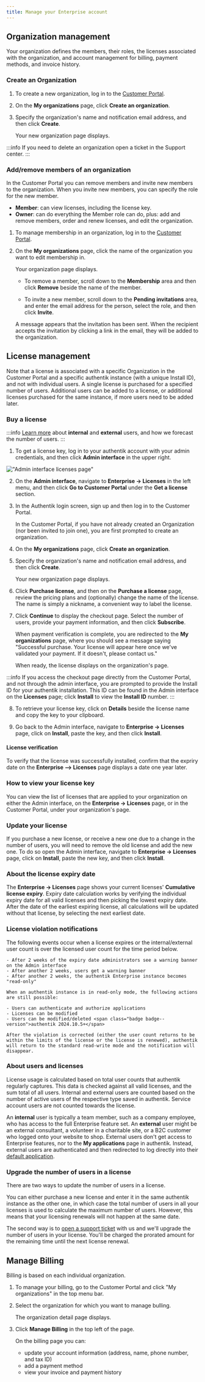 ```yaml
---
title: Manage your Enterprise account
---
```


## Organization management

Your organization defines the members, their roles, the licenses associated with the organization, and account management for billing, payment methods, and invoice history.

### Create an Organization

1. To create a new organization, log in to the [Customer Portal](./get-started.md#access-enterprise).

2. On the **My organizations** page, click **Create an organization**.

3. Specify the organization's name and notification email address, and then click **Create**.

    Your new organization page displays.

:::info
If you need to delete an organization open a ticket in the Support center.
:::

### Add/remove members of an organization

In the Customer Portal you can remove members and invite new members to the organization. When you invite new members, you can specify the role for the new member.

- **Member**: can view licenses, including the license key.
- **Owner**: can do everything the Member role can do, plus: add and remove members, order and renew licenses, and edit the organization.

1. To manage membership in an organization, log in to the [Customer Portal](./get-started.md#access-enterprise).

2. On the **My organizations** page, click the name of the organization you want to edit membership in.

    Your organization page displays.

    - To remove a member, scroll down to the **Membership** area and then click **Remove** beside the name of the member.

    - To invite a new member, scroll down to the **Pending invitations** area, and enter the email address for the person, select the role, and then click **Invite**.

    A message appears that the invitation has been sent. When the recipient accepts the invitation by clicking a link in the email, they will be added to the organization.

## License management

Note that a license is associated with a specific Organization in the Customer Portal and a specific authentik instance (with a unique Install ID), and not with individual users. A single license is purchased for a specified number of users. Additional users can be added to a license, or additional licenses purchased for the same instance, if more users need to be added later.

### Buy a license

:::info
[Learn more](#about-users-and-licenses) about **internal** and **external** users, and how we forecast the number of users.
:::

1. To get a license key, log in to your authentik account with your admin credentials, and then click **Admin interface** in the upper right.

!["Admin interface licenses page"](./licenses-page-admin.png)

2. On the **Admin interface**, navigate to **Enterprise → Licenses** in the left menu, and then click **Go to Customer Portal** under the **Get a license** section.

3. In the Authentik login screen, sign up and then log in to the Customer Portal.

    In the Customer Portal, if you have not already created an Organization (nor been invited to join one), you are first prompted to create an organization.

4. On the **My organizations** page, click **Create an organization**.

5. Specify the organization's name and notification email address, and then click **Create**.

    Your new organization page displays.

6. Click **Purchase license**, and then on the **Purchase a license** page, review the pricing plans and (optionally) change the name of the license. The name is simply a nickname, a convenient way to label the license.

7. Click **Continue** to display the checkout page. Select the number of users, provide your payment information, and then click **Subscribe**.

    When payment verification is complete, you are redirected to the **My organizations** page, where you should see a message saying "Successful purchase. Your license will appear here once we've validated your payment. If it doesn't, please contact us."

    When ready, the license displays on the organization's page.

:::info
If you access the checkout page directly from the Customer Portal, and not through the admin interface, you are prompted to provide the Install ID for your authentik installation. This ID can be found in the Admin interface on the **Licenses** page; click **Install** to view the **Install ID** number.
:::

8. To retrieve your license key, click on **Details** beside the license name and copy the key to your clipboard.

9. Go back to the Admin interface, navigate to **Enterprise -> Licenses** page, click on **Install**, paste the key, and then click **Install**.

#### License verification

To verify that the license was successfully installed, confirm that the expriry date on the **Enterprise --> Licenses** page displays a date one year later.

### How to view your license key

You can view the list of licenses that are applied to your organization on either the Admin interface, on the **Enterprise -> Licenses** page, or in the Customer Portal, under your organization's page.

### Update your license

If you purchase a new license, or receive a new one due to a change in the number of users, you will need to remove the old license and add the new one. To do so open the Admin interface, navigate to **Enterprise -> Licenses** page, click on **Install**, paste the new key, and then click **Install**.


### About the license expiry date

The **Enterprise -> Licenses** page shows your current licenses' **Cumulative license expiry**. Expiry date calculation works by verifying the individual expiry date for all valid licenses and then picking the lowest expiry date. After the date of the earliest expiring license, all calculations will be updated without that license, by selecting the next earliest date.

### License violation notifications

The following events occur when a license expires or the internal/external user count is over the licensed user count for the time period below.

    - After 2 weeks of the expiry date administrators see a warning banner on the Admin interface
    - After another 2 weeks, users get a warning banner
    - After another 2 weeks, the authentik Enterprise instance becomes "read-only"

    When an authentik instance is in read-only mode, the following actions are still possible:

    - Users can authenticate and authorize applications
    - Licenses can be modified
    - Users can be modified/deleted <span class="badge badge--version">authentik 2024.10.5+</span>

    After the violation is corrected (either the user count returns to be within the limits of the license or the license is renewed), authentik will return to the standard read-write mode and the notification will disappear.

### About users and licenses

License usage is calculated based on total user counts that authentik regularly captures. This data is checked against all valid licenses, and the sum total of all users. Internal and external users are counted based on the number of active users of the respective type saved in authentik. Service account users are not counted towards the license.

An **internal** user is typically a team member, such as a company employee, who has access to the full Enterprise feature set. An **external** user might be an external consultant, a volunteer in a charitable site, or a B2C customer who logged onto your website to shop. External users don't get access to Enterprise features, nor to the **My applications** page in authentik. Instead, external users are authenticated and then redirected to log directly into their [default application](../customize/brands.md#external-user-settings).

### Upgrade the number of users in a license

There are two ways to update the number of users in a license.

You can either purchase a new license and enter it in the same authentik instance as the other one, in which case the total number of users in all your licenses is used to calculate the maximum number of users. However, this means that your licensing renewals will not happen at the same date.

The second way is to [open a support ticket](./entsupport.md) with us and we'll upgrade the number of users in your license. You'll be charged the prorated amount for the remaining time until the next license renewal.

## Manage Billing

Billing is based on each individual organization.

1. To manage your billing, go to the Customer Portal and click "My organizations" in the top menu bar.

2. Select the organization for which you want to manage bulling.

    The organization detail page displays.

3. Click **Manage Billing** in the top left of the page.

    On the billing page you can:

    - update your account information (address, name, phone number, and tax ID)
    - add a payment method
    - view your invoice and payment history

